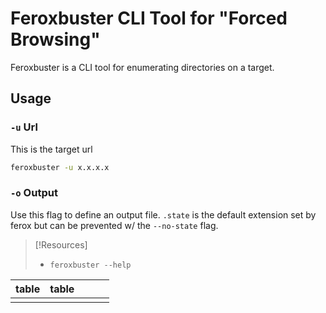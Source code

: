 
# Feroxbuster CLI Tool for "Forced Browsing"
Feroxbuster is a CLI tool for enumerating directories on a target.
## Usage
### `-u` Url
This is the target url
```bash
feroxbuster -u x.x.x.x
```
### `-o` Output
Use this flag to define an output file. `.state` is the default extension set by ferox but can be prevented w/ the `--no-state` flag.
> [!Resources]
> - `feroxbuster --help`

| table | table |     |     |     |
| ----- | ----- | --- | --- | --- |
|       |       |     |     |     |

